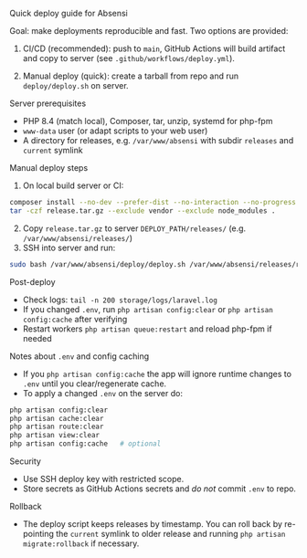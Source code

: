 Quick deploy guide for Absensi

Goal: make deployments reproducible and fast. Two options are provided:

1. CI/CD (recommended): push to `main`, GitHub Actions will build artifact and copy to server (see `.github/workflows/deploy.yml`).

2. Manual deploy (quick): create a tarball from repo and run `deploy/deploy.sh` on server.

Server prerequisites

-   PHP 8.4 (match local), Composer, tar, unzip, systemd for php-fpm
-   `www-data` user (or adapt scripts to your web user)
-   A directory for releases, e.g. `/var/www/absensi` with subdir `releases` and `current` symlink

Manual deploy steps

1. On local build server or CI:

```bash
composer install --no-dev --prefer-dist --no-interaction --no-progress --optimize-autoloader
tar -czf release.tar.gz --exclude vendor --exclude node_modules .
```

2. Copy `release.tar.gz` to server `DEPLOY_PATH/releases/` (e.g. `/var/www/absensi/releases/`)
3. SSH into server and run:

```bash
sudo bash /var/www/absensi/deploy/deploy.sh /var/www/absensi/releases/release.tar.gz
```

Post-deploy

-   Check logs: `tail -n 200 storage/logs/laravel.log`
-   If you changed `.env`, run `php artisan config:clear` or `php artisan config:cache` after verifying
-   Restart workers `php artisan queue:restart` and reload php-fpm if needed

Notes about `.env` and config caching

-   If you `php artisan config:cache` the app will ignore runtime changes to `.env` until you clear/regenerate cache.
-   To apply a changed `.env` on the server do:

```bash
php artisan config:clear
php artisan cache:clear
php artisan route:clear
php artisan view:clear
php artisan config:cache   # optional
```

Security

-   Use SSH deploy key with restricted scope.
-   Store secrets as GitHub Actions secrets and _do not_ commit `.env` to repo.

Rollback

-   The deploy script keeps releases by timestamp. You can roll back by re-pointing the `current` symlink to older release and running `php artisan migrate:rollback` if necessary.
